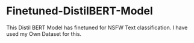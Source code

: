 # Finetuned-DistilBERT-Model
This Distil BERT Model has finetuned for NSFW Text classification. I have used my Own Dataset for this.
